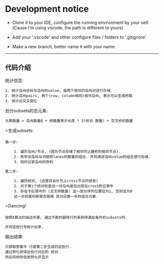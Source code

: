 # Development notice
- Clone it to your IDE, configure the running environment by your self. (Cause I'm using vscode, the path is different to yours)

* Add your '.vscode' and other configure files / folders to '.gitignore'.

- Make a new branch, better name it with your name.


---

## 代码介绍

统计信息:

    1. 统计岛屿坐标与岛屿的value, 每两个相邻的岛屿对进行存储.
    2. 统计岛屿pairs, 两个(row, column相同)相邻岛屿, 表示可以生成桥路
    3. 统计出交叉部位

划分subsets的总元素:

    元素数量 = 岛屿数量Q + 桥数量表示长度 * 2(桥对 数量) + 交叉桥的数量

⭐生成subsets:

    第一步:

        1. 遍历岛屿/节点, (因为节点存储了相邻可以建桥的相邻节点).
        2. 枚举该岛屿与邻居桥lanes的数量的组合. 并将满足岛屿value的组合进行存储.
        3. 同时记录岛屿的序列

    第二步:

        1. 遍历桥对, (这里将会补充上cross节点的信息)
        2. 对于第i个桥对检查这一对岛屿是否出现在cross的记录中
        3. 存在于纪录中的 (交叉桥数量) 这一部分序列位置设为1, 否则设为0
        这一步的是判断是否取用 其对应第一步的组合方案.

⭐Dancing!

    按照X算法的描述步骤, 通过不断的删除行列来获得满足条件的subsets列.

    并将这些行号统计出来.

输出结果:

    只获取答案中 行是第二步生成的这些行.
    通过转化获得这些行对应的 桥对
    然后将桥的信息转化并显示


